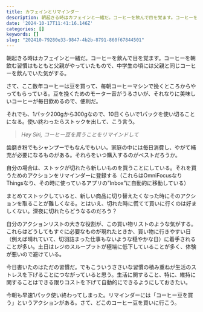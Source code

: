 ```yaml
---
title: カフェインとリマインダー
description: 朝起きる時はカフェインと一緒だ。コーヒーを飲んで目を覚ます。コーヒーを朝飲む習慣はもともと父親がやっていたもので、中学生の頃には父親と同じコーヒーを飲んでいた気がする。
date: '2024-10-17T11:41:16.146Z'
categories: []
keywords: []
slug: "202410-79280e33-9847-4b2b-8791-860f67844501"
---
```

朝起きる時はカフェインと一緒だ。コーヒーを飲んで目を覚ます。コーヒーを朝飲む習慣はもともと父親がやっていたもので、中学生の頃には父親と同じコーヒーを飲んでいた気がする。

さて、ここ数年コーヒーは豆を買って、毎朝コーヒーマシンで挽くところからやってもらっている。豆を挽くためのモーター音がうるさいが、それなりに美味しいコーヒーが毎日飲めるので、便利だ。

それでも、1パック200gから300gなので、10日くらいで1パックを使い切ることになる。使い終わったらストックを出して、こう言う。

> _Hey Siri, コーヒー豆を買うことをリマインドして_

歯磨き粉でもシャンプーでもなんでもいい。家庭の中には毎日消費し、やがて補充が必要になるものがある。それらをいつ購入するのがベストだろうか。

自分の場合は、ストックが切れたら新しいものを買うことにしている。それを買うためのアクションをリマインダーに登録する（これらはOmniFocusなりThingsなり、その時に使っているアプリの”Inbox”に自動的に移動している）

まとめてストックしていると、新しい商品に切り替えたくなった時にそのアクションを取ることが難しくなる。とはいえ、切れた時に慌てて買いに行くのは好ましくない。深夜に切れたらどうなるのだろう？

自分のアクションリストの大きな役割が、この買い物リストのような気がする。これらはどうしてもすぐに必要なものが現れたときか、買い物に行きやすい日（例えば晴れていて、切羽詰まった仕事もないような穏やかな日）に着手されることが多い。土日はレジのスループットが極端に低下していることが多く、体験が悪いので避けている。

今日書いたのはただの習慣だ。でもこういうささいな習慣の積み重ねが生活のストレスを下げることにつながっていると思う。生活に関すること、特に、維持に関することはできる限りコストを下げて自動的にできるようにしておきたい。

今朝も早速1パック使い終わってしまった。リマインダーには「コーヒー豆を買う」というアクションがある。さて、どこのコーヒー豆を買いに行こう。